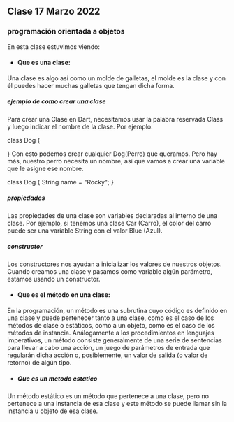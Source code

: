 ## Clase 17 Marzo 2022 

### programación orientada a objetos
En esta clase estuvimos viendo:
- #### Que es una clase: 
Una clase es algo así como un molde de galletas, el molde es la clase y con él puedes hacer muchas galletas que tengan dicha forma.
##### ejemplo de como crear una clase
Para crear una Clase en Dart, necesitamos usar la palabra reservada Class y luego indicar el nombre de la clase. Por ejemplo:

class Dog {

}
Con esto podemos crear cualquier Dog(Perro) que queramos. Pero hay más, nuestro perro necesita un nombre, así que vamos a crear una variable que le asigne ese nombre.

class Dog {
  String name = "Rocky";
} 

##### propiedades
Las propiedades de una clase son variables declaradas al interno de una clase. Por ejemplo, si tenemos una clase Car (Carro), el color del carro puede ser una variable String con el valor Blue (Azul).

##### constructor
Los constructores nos ayudan a inicializar los valores de nuestros objetos. Cuando creamos una clase y pasamos como variable algún parámetro, estamos usando un constructor.

- #### Que es el método en una clase:
En la programación, un método es una subrutina cuyo código es definido en una clase y puede pertenecer tanto a una clase, como es el caso de los métodos de clase o estáticos, como a un objeto, como es el caso de los métodos de instancia. Análogamente a los procedimientos en lenguajes imperativos, un método consiste generalmente de una serie de sentencias para llevar a cabo una acción, un juego de parámetros de entrada que regularán dicha acción o, posiblemente, un valor de salida (o valor de retorno) de algún tipo.

- ##### Que es un metodo estatico
Un método estático es un método que pertenece a una clase, pero no pertenece a una instancia de esa clase y este método se puede llamar sin la instancia u objeto de esa clase. 